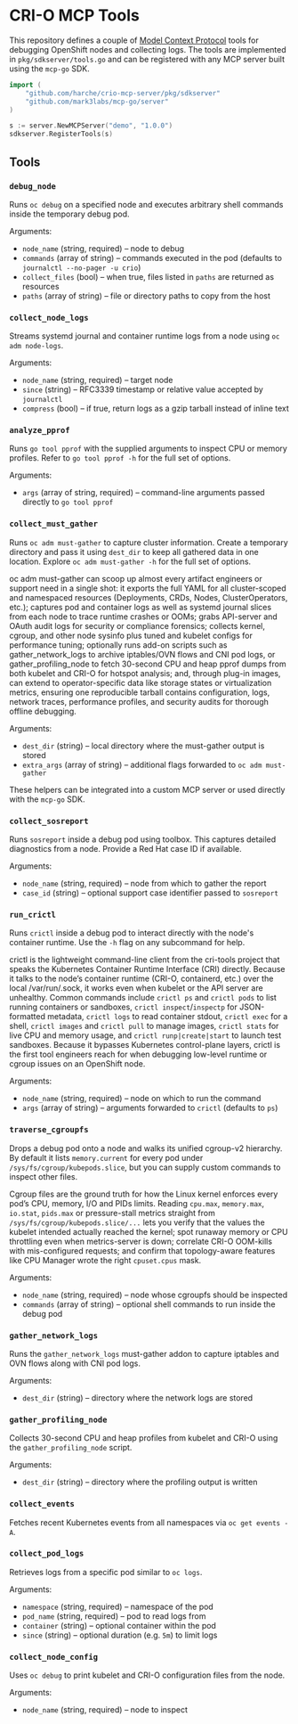 # CRI-O MCP Tools

This repository defines a couple of [Model Context Protocol](https://github.com/mark3labs/mcp-go) tools for debugging OpenShift nodes and collecting logs. The tools are implemented in `pkg/sdkserver/tools.go` and can be registered with any MCP server built using the `mcp-go` SDK.

```go
import (
    "github.com/harche/crio-mcp-server/pkg/sdkserver"
    "github.com/mark3labs/mcp-go/server"
)

s := server.NewMCPServer("demo", "1.0.0")
sdkserver.RegisterTools(s)
```

## Tools

### `debug_node`
Runs `oc debug` on a specified node and executes arbitrary shell commands inside the temporary debug pod.

Arguments:
- `node_name` (string, required) – node to debug
- `commands` (array of string) – commands executed in the pod (defaults to `journalctl --no-pager -u crio`)
- `collect_files` (bool) – when true, files listed in `paths` are returned as resources
- `paths` (array of string) – file or directory paths to copy from the host

### `collect_node_logs`
Streams systemd journal and container runtime logs from a node using `oc adm node-logs`.

Arguments:
- `node_name` (string, required) – target node
- `since` (string) – RFC3339 timestamp or relative value accepted by `journalctl`
- `compress` (bool) – if true, return logs as a gzip tarball instead of inline text

### `analyze_pprof`
Runs `go tool pprof` with the supplied arguments to inspect CPU or memory profiles. Refer to `go tool pprof -h` for the full set of options.

Arguments:
- `args` (array of string, required) – command-line arguments passed directly to `go tool pprof`

### `collect_must_gather`
Runs `oc adm must-gather` to capture cluster information. Create a temporary directory and pass it using `dest_dir` to keep all gathered data in one location. Explore `oc adm must-gather -h` for the full set of options.

oc adm must-gather can scoop up almost every artifact engineers or support need in a single shot: it exports the full YAML for all cluster-scoped and namespaced resources (Deployments, CRDs, Nodes, ClusterOperators, etc.); captures pod and container logs as well as systemd journal slices from each node to trace runtime crashes or OOMs; grabs API-server and OAuth audit logs for security or compliance forensics; collects kernel, cgroup, and other node sysinfo plus tuned and kubelet configs for performance tuning; optionally runs add-on scripts such as gather_network_logs to archive iptables/OVN flows and CNI pod logs, or gather_profiling_node to fetch 30-second CPU and heap pprof dumps from both kubelet and CRI-O for hotspot analysis; and, through plug-in images, can extend to operator-specific data like storage states or virtualization metrics, ensuring one reproducible tarball contains configuration, logs, network traces, performance profiles, and security audits for thorough offline debugging.

Arguments:
- `dest_dir` (string) – local directory where the must-gather output is stored
- `extra_args` (array of string) – additional flags forwarded to `oc adm must-gather`

These helpers can be integrated into a custom MCP server or used directly with the `mcp-go` SDK.

### `collect_sosreport`
Runs `sosreport` inside a debug pod using toolbox. This captures detailed diagnostics from a node. Provide a Red Hat case ID if available.

Arguments:
- `node_name` (string, required) – node from which to gather the report
- `case_id` (string) – optional support case identifier passed to `sosreport`

### `run_crictl`
Runs `crictl` inside a debug pod to interact directly with the node's container runtime. Use the `-h` flag on any subcommand for help.

crictl is the lightweight command-line client from the cri-tools project that
speaks the Kubernetes Container Runtime Interface (CRI) directly.  Because it
talks to the node’s container runtime (CRI-O, containerd, etc.) over the local
/var/run/<runtime>.sock, it works even when kubelet or the API server are
unhealthy.  Common commands include `crictl ps` and `crictl pods` to list
running containers or sandboxes, `crictl inspect`/`inspectp` for JSON-formatted
metadata, `crictl logs` to read container stdout, `crictl exec` for a shell,
`crictl images` and `crictl pull` to manage images, `crictl stats` for live CPU
and memory usage, and `crictl runp|create|start` to launch test sandboxes.
Because it bypasses Kubernetes control-plane layers, crictl is the first tool
engineers reach for when debugging low-level runtime or cgroup issues on an
OpenShift node.

Arguments:
- `node_name` (string, required) – node on which to run the command
- `args` (array of string) – arguments forwarded to `crictl` (defaults to `ps`)

### `traverse_cgroupfs`
Drops a debug pod onto a node and walks its unified cgroup-v2 hierarchy. By default it lists `memory.current` for every pod under `/sys/fs/cgroup/kubepods.slice`, but you can supply custom commands to inspect other files.

Cgroup files are the ground truth for how the Linux kernel enforces every pod’s CPU, memory, I/O and PIDs limits. Reading `cpu.max`, `memory.max`, `io.stat`, `pids.max` or pressure-stall metrics straight from `/sys/fs/cgroup/kubepods.slice/...` lets you verify that the values the kubelet intended actually reached the kernel; spot runaway memory or CPU throttling even when metrics-server is down; correlate CRI-O OOM-kills with mis-configured requests; and confirm that topology-aware features like CPU Manager wrote the right `cpuset.cpus` mask.

Arguments:
- `node_name` (string, required) – node whose cgroupfs should be inspected
- `commands` (array of string) – optional shell commands to run inside the debug pod

### `gather_network_logs`
Runs the `gather_network_logs` must-gather addon to capture iptables and OVN flows along with CNI pod logs.

Arguments:
- `dest_dir` (string) – directory where the network logs are stored

### `gather_profiling_node`
Collects 30-second CPU and heap profiles from kubelet and CRI-O using the `gather_profiling_node` script.

Arguments:
- `dest_dir` (string) – directory where the profiling output is written

### `collect_events`
Fetches recent Kubernetes events from all namespaces via `oc get events -A`.

### `collect_pod_logs`
Retrieves logs from a specific pod similar to `oc logs`.

Arguments:
- `namespace` (string, required) – namespace of the pod
- `pod_name` (string, required) – pod to read logs from
- `container` (string) – optional container within the pod
- `since` (string) – optional duration (e.g. `5m`) to limit logs

### `collect_node_config`
Uses `oc debug` to print kubelet and CRI-O configuration files from the node.

Arguments:
- `node_name` (string, required) – node to inspect

